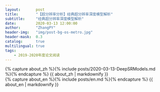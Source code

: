 ```yaml
---
layout:       post
title:        "【超分辨率分析】经典超分辨率深度模型解析"
subtitle:     "经典超分辨率深度模型解析"
date:         2020-03-13 12:00:00
author:       "ZhangPY"
header-img:   "img/post-bg-os-metro.jpg"
header-mask:  0.3
catalog:      true
multilingual: true
tags:
    - 2019-2020年度论文阅读
---
```


<!-- Chinese Version -->
<div class="zh post-container">
    {% capture about_zh %}{% include posts/2020-03-13-DeepSRModels.md %}{% endcapture %}
    {{ about_zh | markdownify }}
</div>

<!-- English Version -->
<div class="en post-container">
    {% capture about_en %}{% include posts/en.md %}{% endcapture %}
    {{ about_en | markdownify }}
</div>
